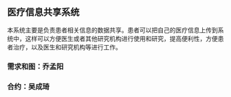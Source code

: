 ## 医疗信息共享系统
   本系统主要是负责患者相关信息的数据共享。患者可以把自己的医疗信息上传到系统中，这样可以方便医生或者其他研究机构进行使用和研究，提高便利性，方便患者治疗，以及医生和研究机构等进行工作。
### 需求和图：乔孟阳
### 合约：吴成琦
